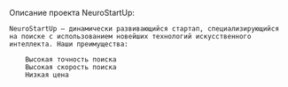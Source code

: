 Описание проекта NeuroStartUp:

    NeuroStartUp — динамически развивающийся стартап, специализирующийся на поиске с использованием новейших технологий искусственного интеллекта. Наши преимущества:

        Высокая точность поиска
        Высокая скорость поиска
        Низкая цена
